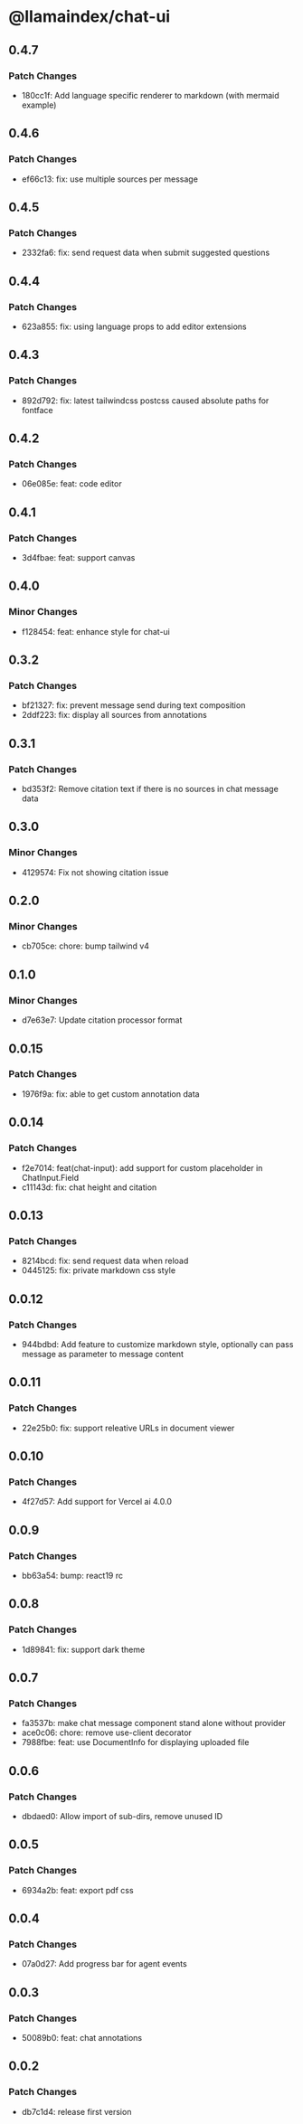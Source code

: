 # @llamaindex/chat-ui

## 0.4.7

### Patch Changes

- 180cc1f: Add language specific renderer to markdown (with mermaid example)

## 0.4.6

### Patch Changes

- ef66c13: fix: use multiple sources per message

## 0.4.5

### Patch Changes

- 2332fa6: fix: send request data when submit suggested questions

## 0.4.4

### Patch Changes

- 623a855: fix: using language props to add editor extensions

## 0.4.3

### Patch Changes

- 892d792: fix: latest tailwindcss postcss caused absolute paths for fontface

## 0.4.2

### Patch Changes

- 06e085e: feat: code editor

## 0.4.1

### Patch Changes

- 3d4fbae: feat: support canvas

## 0.4.0

### Minor Changes

- f128454: feat: enhance style for chat-ui

## 0.3.2

### Patch Changes

- bf21327: fix: prevent message send during text composition
- 2ddf223: fix: display all sources from annotations

## 0.3.1

### Patch Changes

- bd353f2: Remove citation text if there is no sources in chat message data

## 0.3.0

### Minor Changes

- 4129574: Fix not showing citation issue

## 0.2.0

### Minor Changes

- cb705ce: chore: bump tailwind v4

## 0.1.0

### Minor Changes

- d7e63e7: Update citation processor format

## 0.0.15

### Patch Changes

- 1976f9a: fix: able to get custom annotation data

## 0.0.14

### Patch Changes

- f2e7014: feat(chat-input): add support for custom placeholder in ChatInput.Field
- c11143d: fix: chat height and citation

## 0.0.13

### Patch Changes

- 8214bcd: fix: send request data when reload
- 0445125: fix: private markdown css style

## 0.0.12

### Patch Changes

- 944bdbd: Add feature to customize markdown style, optionally can pass message as parameter to message content

## 0.0.11

### Patch Changes

- 22e25b0: fix: support releative URLs in document viewer

## 0.0.10

### Patch Changes

- 4f27d57: Add support for Vercel ai 4.0.0

## 0.0.9

### Patch Changes

- bb63a54: bump: react19 rc

## 0.0.8

### Patch Changes

- 1d89841: fix: support dark theme

## 0.0.7

### Patch Changes

- fa3537b: make chat message component stand alone without provider
- ace0c06: chore: remove use-client decorator
- 7988fbe: feat: use DocumentInfo for displaying uploaded file

## 0.0.6

### Patch Changes

- dbdaed0: Allow import of sub-dirs, remove unused ID

## 0.0.5

### Patch Changes

- 6934a2b: feat: export pdf css

## 0.0.4

### Patch Changes

- 07a0d27: Add progress bar for agent events

## 0.0.3

### Patch Changes

- 50089b0: feat: chat annotations

## 0.0.2

### Patch Changes

- db7c1d4: release first version
